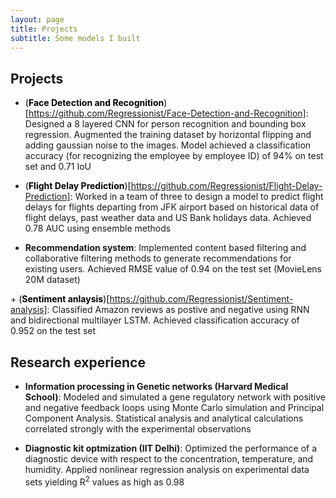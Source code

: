 ```yaml
---
layout: page
title: Projects
subtitle: Some models I built
---
```

## Projects
+ <span style="color:black">(**Face Detection and Recognition**)[https://github.com/Regressionist/Face-Detection-and-Recognition]</span>: Designed a 8 layered CNN for person recognition and bounding box regression. Augmented the training dataset by horizontal flipping and adding gaussian noise to the images. Model achieved a classification accuracy (for recognizing the employee by employee ID) of 94% on test set and 0.71 IoU


+ <span style="color:black">(**Flight Delay Prediction**)[https://github.com/Regressionist/Flight-Delay-Prediction]</span>: Worked in a team of three to design a model to predict flight delays for flights departing from JFK airport based on historical data of flight delays, past weather data and US Bank holidays data. Achieved 0.78 AUC using ensemble methods


+ **Recommendation system**: Implemented content based filtering and collaborative filtering methods to generate recommendations for existing users. Achieved RMSE value of 0.94 on the test set (MovieLens 20M dataset)


+<span style="color:black"> (**Sentiment anlaysis**)[https://github.com/Regressionist/Sentiment-analysis]</span>: Classified Amazon reviews as postive and negative using RNN and bidirectional multilayer LSTM. Achieved classification accuracy of 0.952 on the test set


## Research experience
+ **Information processing in Genetic networks (Harvard Medical School)**: Modeled and simulated a gene regulatory network with positive and
negative feedback loops using Monte Carlo simulation and Principal Component Analysis. Statistical analysis and analytical calculations correlated strongly with the experimental observations


+ **Diagnostic kit optmization (IIT Delhi)**: Optimized the performance of a diagnostic device with respect to the concentration, temperature, and humidity. Applied nonlinear regression analysis on experimental data sets yielding R<sup>2</sup> values as high as 0.98 
